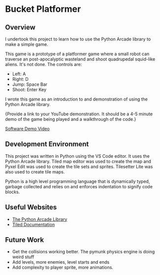 # Bucket Platformer

## Overview

I undertook this project to learn how to use the Python Arcade library to make a simple game.

This game is a prototype of a platformer game where a small robot can traverse an post-apocalyptic wasteland and shoot quadrupedal squid-like aliens. It's not done. The controls are:

* Left: A
* Right: D
* Jump: Space Bar
* Shoot: Enter Key

I wrote this game as an introduction to and demonstration of using the Python Arcade library.

{Provide a link to your YouTube demonstration.  It should be a 4-5 minute demo of the game being played and a walkthrough of the code.}

[Software Demo Video](https://youtu.be/vdPHLneJAqc)

## Development Environment

This project was written in Python using the VS Code editor. It uses the Python Arcade library. Tiled map editor was used to create the map and Pyxel Edit was used to create the tile sets and sprites. Tilesetter Lite was also used to create tile maps.

Python is a high level programming language that is dynamically typed, garbage collected and relies on and enforces indentation to signify code blocks.

## Useful Websites

* [The Python Arcade Library](https://api.arcade.academy/en/latest/)
* [Tiled Documentation](https://doc.mapeditor.org/en/stable/)

## Future Work

* Get the collisions working better.  The pymunk physics engine is doing weird stuff
* Add levels, more enemies, level starts and ends
* Add complexity to player sprite, more animations.
